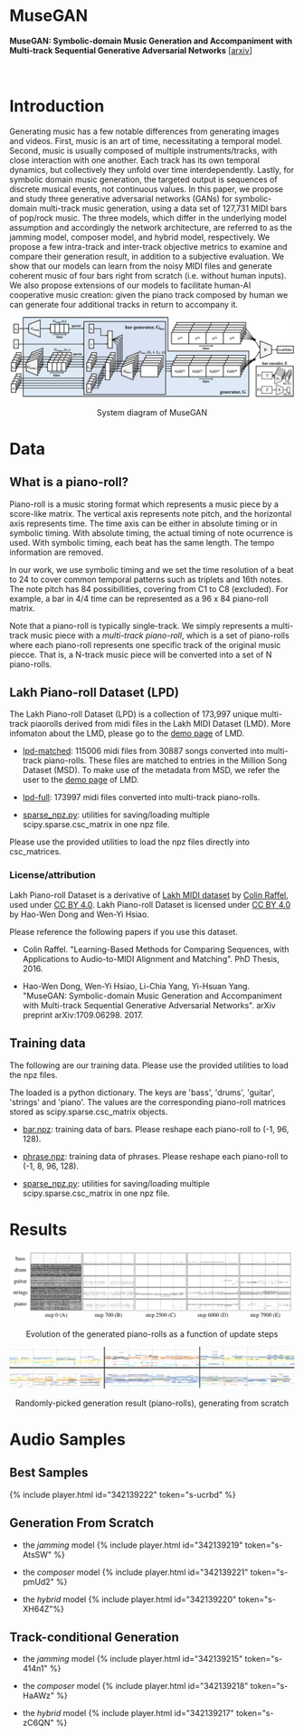 # MuseGAN

**MuseGAN: Symbolic-domain Music Generation and Accompaniment with Multi-track Sequential Generative Adversarial Networks**
[[arxiv](http://arxiv.org/abs/1709.06298)]
<br><br>  


# Introduction

Generating music has a few notable differences from generating images and videos. First, music is an art of time, necessitating a temporal model. Second, music is usually composed of multiple instruments/tracks, with close interaction with one another. Each track has its own temporal dynamics, but collectively they unfold over time interdependently. Lastly, for symbolic domain music generation, the targeted output is sequences of discrete musical events, not continuous values. In this paper, we propose and study three generative adversarial networks (GANs) for symbolic-domain multi-track music generation, using a data set of 127,731 MIDI bars of pop/rock music. The three models, which differ in the underlying model assumption and accordingly the network architecture, are referred to as the jamming model, composer model, and hybrid model, respectively. We propose a few intra-track and inter-track objective metrics to examine and compare their generation result, in addition to a subjective evaluation. We show that our models can learn from the noisy MIDI files and generate coherent music of four bars right from scratch (i.e. without human inputs). We also propose extensions of our models to facilitate human-AI cooperative music creation: given the piano track composed by human we can generate four additional tracks in return to accompany it.

![musegan](fig/musegan.png "musegan")
<p align="center">System diagram of MuseGAN</p>


# Data

## What is a piano-roll?

Piano-roll is a music storing format which represents a music piece by a score-like matrix. The vertical axis represents note pitch, and the horizontal axis represents time. The time axis can be either in absolute timing or in symbolic timing. With absolute timing, the actual timing of note ocurrence is used. With symbolic timing, each beat has the same length. The tempo information are removed.

In our work, we use symbolic timing and we set the time resolution of a beat to 24 to cover common temporal patterns such as triplets and 16th notes. The note pitch has 84 possibillities, covering from C1 to C8 (excluded). For example, a bar in 4/4 time can be represented as a 96 x 84 piano-roll matrix.

Note that a piano-roll is typically single-track. We simply represents a multi-track music piece with a *multi-track piano-roll*, which is a set of piano-rolls where each piano-roll represents one specific track of the original music piecce. That is, a N-track music piece will be converted into a set of N piano-rolls.

## Lakh Piano-roll Dataset (LPD)

The Lakh Piano-roll Dataset (LPD) is a collection of 173,997 unique multi-track piaorolls derived from midi files in the Lakh MIDI Dataset (LMD). More infomaton about the LMD, please go to the [demo page](http://colinraffel.com/projects/lmd/) of LMD.

- [lpd-matched](https://drive.google.com/file/d/0Bx-qnQlE_EmsWG1LbVY0MHY5ems/view?usp=drivesdk): 115006 midi files from 30887 songs converted into multi-track piano-rolls. These files are matched to entries in the Million Song Dataset (MSD). To make use of the metadata from MSD, we refer the user to the [demo page](http://colinraffel.com/projects/lmd/) of LMD.

- [lpd-full](https://drive.google.com/file/d/0Bx-qnQlE_EmseEtIWGR6WHVoQmM/view?usp=drivesdk): 173997 midi files converted into multi-track piano-rolls.

- [sparse_npz.py](https://drive.google.com/open?id=0Bx-qnQlE_EmsMFRISEd2MFJsS3c): utilities for saving/loading multiple scipy.sparse.csc_matrix in one npz file.

Please use the provided utilities to load the npz files directly into csc_matrices.

### License/attribution

Lakh Piano-roll Dataset is a derivative of [Lakh MIDI dataset](http://colinraffel.com/projects/lmd/) by [Colin Raffel](http://colinraffel.com), used under [CC BY 4.0](https://creativecommons.org/licenses/by/4.0/). Lakh Piano-roll Dataset is licensed under [CC BY 4.0](https://creativecommons.org/licenses/by/4.0/) by Hao-Wen Dong and Wen-Yi Hsiao.

Please reference the following papers if you use this dataset.

- Colin Raffel. "Learning-Based Methods for Comparing Sequences, with Applications to Audio-to-MIDI Alignment and Matching". PhD Thesis, 2016.

- Hao-Wen Dong, Wen-Yi Hsiao, Li-Chia Yang, Yi-Hsuan Yang. "MuseGAN: Symbolic-domain Music Generation and Accompaniment with Multi-track Sequential Generative Adversarial Networks". arXiv preprint arXiv:1709.06298. 2017.

## Training data

The following are our training data. Please use the provided utilities to load the npz files.

The loaded is a python dictionary. The keys are 'bass', 'drums', 'guitar', 'strings' and 'piano'. The values are the corresponding piano-roll matrices stored  as scipy.sparse.csc_matrix objects.

- [bar.npz](https://drive.google.com/open?id=0Bx-qnQlE_EmsQzdMLXlrT3FDUjg): training data of bars. Please reshape each piano-roll to (-1, 96, 128).

- [phrase.npz](https://drive.google.com/open?id=0Bx-qnQlE_EmsZ19pRnd3TU85S2c): training data of phrases. Please reshape each piano-roll to (-1, 8, 96, 128).

- [sparse_npz.py](https://drive.google.com/open?id=0Bx-qnQlE_EmsMFRISEd2MFJsS3c): utilities for saving/loading multiple scipy.sparse.csc_matrix in one npz file.

# Results

![evolution](fig/evolution.png "evolution")
<p align="center">Evolution of the generated piano-rolls as a function of update steps</p>

![hybrid](fig/hybrid.png "hybrid")
<p align="center">Randomly-picked generation result (piano-rolls), generating from scratch</p>


# Audio Samples
## Best Samples
{% include player.html id="342139222" token="s-ucrbd" %}

## Generation From Scratch
- the *jamming* model
{% include player.html id="342139219" token="s-AtsSW" %}

- the *composer* model
{% include player.html id="342139221" token="s-pmUd2" %}

- the *hybrid* model
{% include player.html id="342139220" token="s-XH64Z"%}

## Track-conditional Generation
- the *jamming* model
{% include player.html id="342139215" token="s-414n1" %}

- the *composer* model
{% include player.html id="342139218" token="s-HaAWz" %}

- the *hybrid* model
{% include player.html id="342139217" token="s-zC6QN" %}